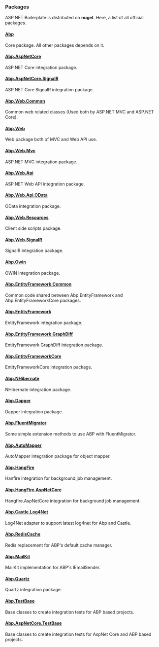 ### Packages

ASP.NET Boilerplate is distributed on **nuget**. Here, a list of all
official packages.

#### [Abp](http://www.nuget.org/packages/Abp)

Core package. All other packages depends on it.

#### [Abp.AspNetCore](http://www.nuget.org/packages/Abp.AspNetCore)

ASP.NET Core integration package.

#### [Abp.AspNetCore.SignalR](http://www.nuget.org/packages/Abp.AspNetCore.SignalR)

ASP.NET Core SignalR integration package.

#### [Abp.Web.Common](http://www.nuget.org/packages/Abp.Web.Common)

Common web related classes (Used both by ASP.NET MVC and ASP.NET Core).

#### [Abp.Web](http://www.nuget.org/packages/Abp.Web)

Web package both of MVC and Web API use.

#### [Abp.Web.Mvc](http://www.nuget.org/packages/Abp.Web.Mvc)

ASP.NET MVC integration package.

#### [Abp.Web.Api](http://www.nuget.org/packages/Abp.Web.Api)

ASP.NET Web API integration package.

#### [Abp.Web.Api.OData](https://www.nuget.org/packages/Abp.Web.Api.OData)

OData integration package.

#### [Abp.Web.Resources](http://www.nuget.org/packages/Abp.Web.Resources)

Client side scripts package.

#### [Abp.Web.SignalR](http://www.nuget.org/packages/Abp.Web.SignalR)

SignalR integration package.

#### [Abp.Owin](http://www.nuget.org/packages/Abp.Owin)

OWIN integration package.

#### [Abp.EntityFramework.Common](http://www.nuget.org/packages/Abp.EntityFramework.Common)

Common code shared between Abp.EntityFramework and
Abp.EntityFrameworkCore packages.

#### [Abp.EntityFramework](http://www.nuget.org/packages/Abp.EntityFramework)

EntityFramework integration package.

#### [Abp.EntityFramework.GraphDiff](http://www.nuget.org/packages/Abp.EntityFramework.GraphDiff)

EntityFramework GraphDiff integration package.

#### [Abp.EntityFrameworkCore](http://www.nuget.org/packages/Abp.EntityFrameworkCore)

EntityFrameworkCore integration package.

#### [Abp.NHibernate](http://www.nuget.org/packages/Abp.NHibernate)

NHibernate integration package.

#### [Abp.Dapper](http://www.nuget.org/packages/Abp.Dapper)

Dapper integration package.

#### [Abp.FluentMigrator](http://www.nuget.org/packages/Abp.FluentMigrator)

Some simple extension methods to use ABP with FluentMigrator.

#### [Abp.AutoMapper](http://www.nuget.org/packages/Abp.AutoMapper)

AutoMapper integration package for object mapper.

#### [Abp.HangFire](http://www.nuget.org/packages/Abp.HangFire)

Hanfire integration for background job management.

#### [Abp.HangFire.AspNetCore](http://www.nuget.org/packages/Abp.HangFire.AspNetCore)

Hangfire.AspNetCore integration for background job management.

#### [Abp.Castle.Log4Net](http://www.nuget.org/packages/Abp.Castle.Log4Net)

Log4Net adapter to support latest log4net for Abp and Castle.

#### [Abp.RedisCache](https://www.nuget.org/packages/Abp.RedisCache)

Redis replacement for ABP's default cache manager.

#### [Abp.MailKit](https://www.nuget.org/packages/Abp.MailKit)

MailKit implementation for ABP's IEmailSender.

#### [Abp.Quartz](https://www.nuget.org/packages/Abp.Quartz)

Quartz integration package. 

#### [Abp.TestBase](http://www.nuget.org/packages/Abp.TestBase)

Base classes to create integration tests for ABP based projects.

#### [Abp.AspNetCore.TestBase](http://www.nuget.org/packages/Abp.AspNetCore.TestBase)

Base classes to create integration tests for AspNet Core and ABP based
projects.
